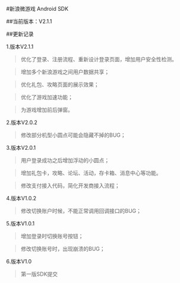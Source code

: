 #新浪微游戏 Android SDK

##当前版本：V2.1.1

##更新记录

1.版本V2.1.1
>优化了登录、注册流程、重新设计登录页面，增加用户安全性检测。

>增加多个新浪游戏之间用户数据共享；

>优化礼包、攻略页面的展示效果；

>优化了游戏加速功能；

>为游戏增加前后弹窗。


2.版本V2.0.2
>修改部分机型小圆点可能会隐藏不掉的BUG；

3.版本V2.0.1
>用户登录成功之后增加浮动的小圆点；

>增加礼包卡，攻略、论坛、活动，存卡箱、消息中心等功能。

>修改支付接入代码，简化开发商接入流程；

4.版本V1.0.2
>修改切换账户时候，不能正常调用回调接口的BUG；

5.版本V1.0.1
>增加登录时切换账号按钮；

>修改切换账号时，出现崩溃的BUG；

6.版本V1.0
>第一版SDK提交
